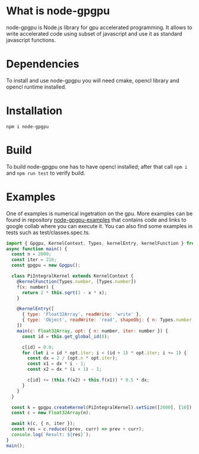 # What is node-gpgpu

node-gpgpu is Node.js library for gpu accelerated programming. It allows to write accelerated code using subset of javascript and use it as standard javascript functions.

# Dependencies

To install and use node-gpgpu you will need cmake, opencl library and opencl runtime installed.

# Installation

`npm i node-gpgpu`

# Build

To build node-gpgpu one has to have opencl installed; after that call `npm i` and `npm run test` to verify build.

# Examples
One of examples is numerical ingetration on the gpu. More examples can be found in repository [node-gpgpu-examples](https://github.com/JaroslawPokropinski/node-gpgpu-examples) that contains code and links to google collab where you can execute it. You can also find some examples in tests such as test/classes.spec.ts.

```javascript
import { Gpgpu, KernelContext, Types, kernelEntry, kernelFunction } from 'node-gpgpu';
async function main() {
  const n = 2000;
  const iter = 216;
  const gpgpu = new Gpgpu();

  class PiIntegralKernel extends KernelContext {
    @kernelFunction(Types.number, [Types.number])
    f(x: number) {
      return 2 * this.sqrt(1 - x * x);
    }

    @kernelEntry([
      { type: 'Float32Array', readWrite: 'write' },
      { type: 'Object', readWrite: 'read', shapeObj: { n: Types.number, iter: Types.number } },
    ])
    main(c: Float32Array, opt: { n: number, iter: number }) {
      const id = this.get_global_id(0);

      c[id] = 0.0;
      for (let i = id * opt.iter; i < (id + 1) * opt.iter; i += 1) {
        const dx = 2 / (opt.n * opt.iter);
        const x1 = dx * i - 1;
        const x2 = dx * (i + 1) - 1;

        c[id] += (this.f(x2) + this.f(x1)) * 0.5 * dx;
      }
    }
  }

  const k = gpgpu.createKernel(PiIntegralKernel).setSize([2000], [10]);
  const c = new Float32Array(n);

  await k(c, { n, iter });
  const res = c.reduce((prev, curr) => prev + curr);
  console.log(`Result: ${res}`);
}
main();
```
